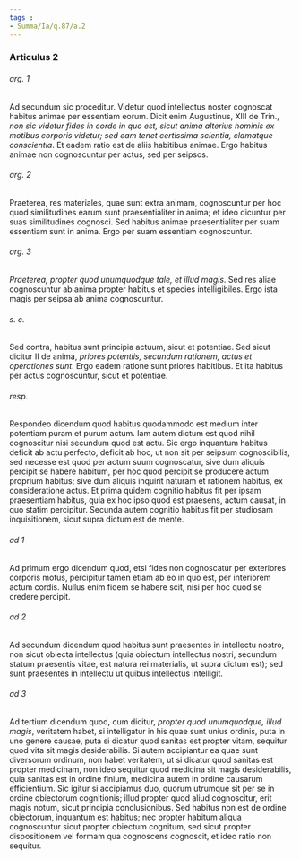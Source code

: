```yaml
---
tags : 
- Summa/Ia/q.87/a.2
---
```


### Articulus 2

###### arg. 1
Ad secundum sic proceditur. Videtur quod intellectus noster cognoscat habitus animae per essentiam eorum. Dicit enim Augustinus, XIII de Trin., *non sic videtur fides in corde in quo est, sicut anima alterius hominis ex motibus corporis videtur; sed eam tenet certissima scientia, clamatque conscientia*. Et eadem ratio est de aliis habitibus animae. Ergo habitus animae non cognoscuntur per actus, sed per seipsos.

###### arg. 2
Praeterea, res materiales, quae sunt extra animam, cognoscuntur per hoc quod similitudines earum sunt praesentialiter in anima; et ideo dicuntur per suas similitudines cognosci. Sed habitus animae praesentialiter per suam essentiam sunt in anima. Ergo per suam essentiam cognoscuntur.

###### arg. 3
*Praeterea, propter quod unumquodque tale, et illud magis*. Sed res aliae cognoscuntur ab anima propter habitus et species intelligibiles. Ergo ista magis per seipsa ab anima cognoscuntur.

###### s. c.
Sed contra, habitus sunt principia actuum, sicut et potentiae. Sed sicut dicitur II de anima, *priores potentiis, secundum rationem, actus et operationes sunt*. Ergo eadem ratione sunt priores habitibus. Et ita habitus per actus cognoscuntur, sicut et potentiae.

###### resp.
Respondeo dicendum quod habitus quodammodo est medium inter potentiam puram et purum actum. Iam autem dictum est quod nihil cognoscitur nisi secundum quod est actu. Sic ergo inquantum habitus deficit ab actu perfecto, deficit ab hoc, ut non sit per seipsum cognoscibilis, sed necesse est quod per actum suum cognoscatur, sive dum aliquis percipit se habere habitum, per hoc quod percipit se producere actum proprium habitus; sive dum aliquis inquirit naturam et rationem habitus, ex consideratione actus. Et prima quidem cognitio habitus fit per ipsam praesentiam habitus, quia ex hoc ipso quod est praesens, actum causat, in quo statim percipitur. Secunda autem cognitio habitus fit per studiosam inquisitionem, sicut supra dictum est de mente.

###### ad 1
Ad primum ergo dicendum quod, etsi fides non cognoscatur per exteriores corporis motus, percipitur tamen etiam ab eo in quo est, per interiorem actum cordis. Nullus enim fidem se habere scit, nisi per hoc quod se credere percipit.

###### ad 2
Ad secundum dicendum quod habitus sunt praesentes in intellectu nostro, non sicut obiecta intellectus (quia obiectum intellectus nostri, secundum statum praesentis vitae, est natura rei materialis, ut supra dictum est); sed sunt praesentes in intellectu ut quibus intellectus intelligit.

###### ad 3
Ad tertium dicendum quod, cum dicitur, *propter quod unumquodque, illud magis*, veritatem habet, si intelligatur in his quae sunt unius ordinis, puta in uno genere causae, puta si dicatur quod sanitas est propter vitam, sequitur quod vita sit magis desiderabilis. Si autem accipiantur ea quae sunt diversorum ordinum, non habet veritatem, ut si dicatur quod sanitas est propter medicinam, non ideo sequitur quod medicina sit magis desiderabilis, quia sanitas est in ordine finium, medicina autem in ordine causarum efficientium. Sic igitur si accipiamus duo, quorum utrumque sit per se in ordine obiectorum cognitionis; illud propter quod aliud cognoscitur, erit magis notum, sicut principia conclusionibus. Sed habitus non est de ordine obiectorum, inquantum est habitus; nec propter habitum aliqua cognoscuntur sicut propter obiectum cognitum, sed sicut propter dispositionem vel formam qua cognoscens cognoscit, et ideo ratio non sequitur.

